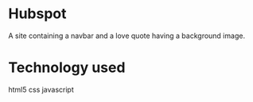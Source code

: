 # Hubspot
A site containing a navbar and a love quote having a background image.
# Technology used
html5
css 
javascript

